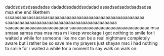 daddsdsdsdsaadadas
dadaddssdaddssdadad
assadsadsadsdsadsadsa
msa
ehe end
likethem
sssaassaasassasasasaaaaaaaaaaaaaaaaaaaaaaaaaaaaaaaaaaaaaaa
saaaaaaaaaaaaaaaaaaaaaaaaaaaaaaaaaaaaaaaaaaaaa
saaaaaaaaaaaaaaaaaaaaaaaaa
saaaaaaaaaaaaaaaaaaaaaaaaaaaaaaaa
msa
smasa
samsa
msa
msa
msa
m i keep wreckage
i got nothing to smile for i waited a while for
someone like me can be a real nightmare completely aware but i rather be 
so save me my prayers
just shayan msc
i had nothing to smile for i waited a while for a moment to say
walk on walk on
